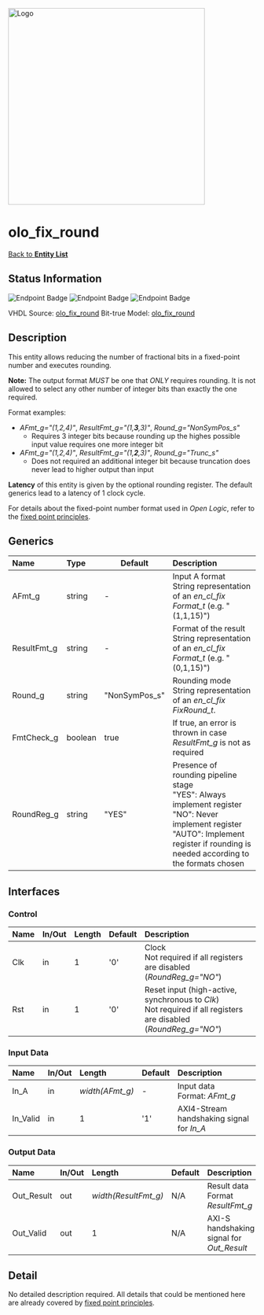 <img src="../Logo.png" alt="Logo" width="400">

# olo_fix_round

[Back to **Entity List**](../EntityList.md)

## Status Information

![Endpoint Badge](https://img.shields.io/endpoint?url=https://storage.googleapis.com/open-logic-badges/coverage/olo_fix_round.json?cacheSeconds=0)
![Endpoint Badge](https://img.shields.io/endpoint?url=https://storage.googleapis.com/open-logic-badges/branches/olo_fix_round.json?cacheSeconds=0)
![Endpoint Badge](https://img.shields.io/endpoint?url=https://storage.googleapis.com/open-logic-badges/issues/olo_fix_round.json?cacheSeconds=0)

VHDL Source: [olo_fix_round](../../src/fix/vhdl/olo_fix_round.vhd)
Bit-true Model: [olo_fix_round](../../src/fix/python/olo_fix/olo_fix_round.py)

## Description

This entity allows reducing the number of fractional bits in a fixed-point number and executes rounding.

**Note:** The output format _MUST_ be one that _ONLY_ requires rounding. It is not allowed to select any other number
of integer bits than exactly the one required.

Format examples:

- _AFmt_g="(1,2,4)"_, _ResultFmt_g="(1,**3**,3)"_, _Round_g="NonSymPos_s"_
  - Requires 3 integer bits because rounding up the highes possible input value requires one more integer bit
- _AFmt_g="(1,2,4)"_, _ResultFmt_g="(1,**2**,3)"_, _Round_g="Trunc_s"_
  - Does not required an additional integer bit because truncation does never lead to higher output than input

**Latency** of this entity is given by the optional rounding register. The default generics lead
to a latency of 1 clock cycle.

For details about the fixed-point number format used in _Open Logic_, refer to the
[fixed point principles](./olo_fix_principles.md).

## Generics

| Name        | Type    | Default       | Description                                                  |
| :---------- | :------ | ------------- | :----------------------------------------------------------- |
| AFmt_g      | string  | -             | Input A format<br />String representation of an _en_cl_fix Format_t_ (e.g. "(1,1,15)") |
| ResultFmt_g | string  | -             | Format of the result<br />String representation of an _en_cl_fix Format_t_ (e.g. "(0,1,15)") |
| Round_g     | string  | "NonSymPos_s" | Rounding mode<br />String representation of an _en_cl_fix FixRound_t_. |
| FmtCheck_g  | boolean | true          | If true, an error is thrown in case _ResultFmt_g_ is not as required |
| RoundReg_g  | string  | "YES"         | Presence of rounding pipeline stage<br />"YES": Always implement register<br />"NO": Never implement register<br />"AUTO": Implement register if rounding is needed according to the formats chosen |

## Interfaces

### Control

| Name | In/Out | Length | Default | Description                                                  |
| :--- | :----- | :----- | ------- | :----------------------------------------------------------- |
| Clk  | in     | 1      | '0'     | Clock<br />Not required if all registers are disabled (_RoundReg_g="NO"_) |
| Rst  | in     | 1      | '0'     | Reset input (high-active, synchronous to _Clk_)<br />Not required if all registers are disabled (_RoundReg_g="NO"_) |

### Input Data

| Name     | In/Out | Length          | Default | Description                               |
| :------- | :----- | :-------------- | ------- | :---------------------------------------- |
| In_A     | in     | _width(AFmt_g)_ | -       | Input data<br />Format: _AFmt_g_          |
| In_Valid | in     | 1               | '1'     | AXI4-Stream handshaking signal for _In_A_ |

### Output Data

| Name       | In/Out | Length               | Default | Description                               |
| :--------- | :----- | :------------------- | ------- | :---------------------------------------- |
| Out_Result | out    | _width(ResultFmt_g)_ | N/A     | Result data<br />Format _ResultFmt_g_     |
| Out_Valid  | out    | 1                    | N/A     | AXI-S handshaking signal for _Out_Result_ |

## Detail

No detailed description required. All details that could be mentioned here are already covered by
[fixed point principles](./olo_fix_principles.md).
